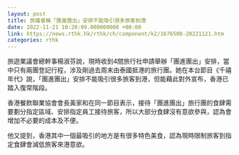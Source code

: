 ```yaml
---
layout: post
title: 旅議會稱「團進團出」安排不能吸引很多旅客到港
date: 2022-11-21 10:20:09.000000000 +08:00
link: https://news.rthk.hk/rthk/ch/component/k2/1676500-20221121.htm
categories: rthk
---
```


旅遊業議會總幹事楊淑芬說，現時收到4間旅行社申請舉辦「團進團出」安排，當中只有兩團登記行程，涉及剛過去周末由泰國抵港的旅行團。她在本台節目《千禧年代》說，「團進團出」安排不能吸引很多旅客到港，但能藉此對外宣布，香港已踏入復常階段。

香港餐飲聯業協會會長黃家和在同一節目表示，接待「團進團出」旅行團的食肆需要劃分指定區域、安排指定員工接待旅客，所以大部分食肆沒有意欲參與，認為會增加不必要的成本及不便。

他又提到，香港其中一個最吸引的地方是有很多特色美食，認為現時限制旅客到指定食肆會減低旅客來港意欲。
